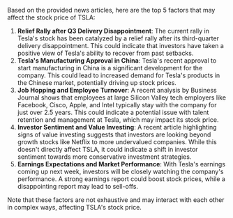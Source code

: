 Based on the provided news articles, here are the top 5 factors that may affect the stock price of TSLA:

1. **Relief Rally after Q3 Delivery Disappointment**: The current rally in Tesla's stock has been catalyzed by a relief rally after its third-quarter delivery disappointment. This could indicate that investors have taken a positive view of Tesla's ability to recover from past setbacks.
2. **Tesla's Manufacturing Approval in China**: Tesla's recent approval to start manufacturing in China is a significant development for the company. This could lead to increased demand for Tesla's products in the Chinese market, potentially driving up stock prices.
3. **Job Hopping and Employee Turnover**: A recent analysis by Business Journal shows that employees at large Silicon Valley tech employers like Facebook, Cisco, Apple, and Intel typically stay with the company for just over 2.5 years. This could indicate a potential issue with talent retention and management at Tesla, which may impact its stock price.
4. **Investor Sentiment and Value Investing**: A recent article highlighting signs of value investing suggests that investors are looking beyond growth stocks like Netflix to more undervalued companies. While this doesn't directly affect TSLA, it could indicate a shift in investor sentiment towards more conservative investment strategies.
5. **Earnings Expectations and Market Performance**: With Tesla's earnings coming up next week, investors will be closely watching the company's performance. A strong earnings report could boost stock prices, while a disappointing report may lead to sell-offs.

Note that these factors are not exhaustive and may interact with each other in complex ways, affecting TSLA's stock price.